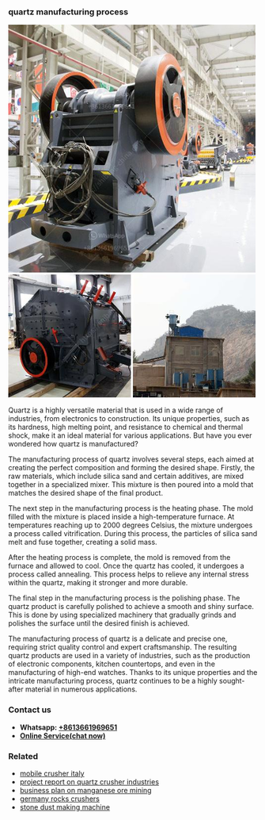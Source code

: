<h3>quartz manufacturing process</h3><img src='1704856966.jpg' alt=''><p>Quartz is a highly versatile material that is used in a wide range of industries, from electronics to construction. Its unique properties, such as its hardness, high melting point, and resistance to chemical and thermal shock, make it an ideal material for various applications. But have you ever wondered how quartz is manufactured?</p><p>The manufacturing process of quartz involves several steps, each aimed at creating the perfect composition and forming the desired shape. Firstly, the raw materials, which include silica sand and certain additives, are mixed together in a specialized mixer. This mixture is then poured into a mold that matches the desired shape of the final product.</p><p>The next step in the manufacturing process is the heating phase. The mold filled with the mixture is placed inside a high-temperature furnace. At temperatures reaching up to 2000 degrees Celsius, the mixture undergoes a process called vitrification. During this process, the particles of silica sand melt and fuse together, creating a solid mass.</p><p>After the heating process is complete, the mold is removed from the furnace and allowed to cool. Once the quartz has cooled, it undergoes a process called annealing. This process helps to relieve any internal stress within the quartz, making it stronger and more durable.</p><p>The final step in the manufacturing process is the polishing phase. The quartz product is carefully polished to achieve a smooth and shiny surface. This is done by using specialized machinery that gradually grinds and polishes the surface until the desired finish is achieved.</p><p>The manufacturing process of quartz is a delicate and precise one, requiring strict quality control and expert craftsmanship. The resulting quartz products are used in a variety of industries, such as the production of electronic components, kitchen countertops, and even in the manufacturing of high-end watches. Thanks to its unique properties and the intricate manufacturing process, quartz continues to be a highly sought-after material in numerous applications.</p><h3>Contact us</h3><ul><li><strong>Whatsapp:&nbsp;<a href="https://wa.me/8613661969651">+8613661969651</a></strong></li><li><a href="https://swt.shibang-china.com/?git&amp;zhl&amp;quartz manufacturing process"><strong>Online Service(chat now)</strong></a></li></ul><h3>Related</h3><ul><li><a href='mobile crusher italy.md'>mobile crusher italy</a></li><li><a href='project report on quartz crusher industries.md'>project report on quartz crusher industries</a></li><li><a href='business plan on manganese ore mining.md'>business plan on manganese ore mining</a></li><li><a href='germany rocks crushers.md'>germany rocks crushers</a></li><li><a href='stone dust making machine.md'>stone dust making machine</a></li></ul>
